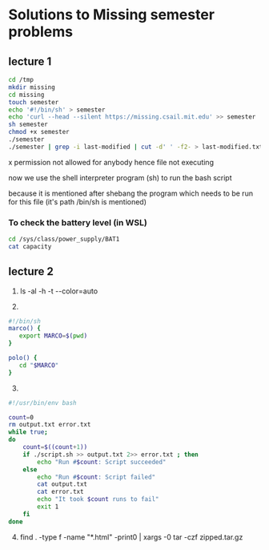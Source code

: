 # Solutions to Missing semester problems

## lecture 1

```bash
cd /tmp
mkdir missing
cd missing
touch semester
echo '#!/bin/sh' > semester
echo 'curl --head --silent https://missing.csail.mit.edu' >> semester
sh semester
chmod +x semester
./semester
./semester | grep -i last-modified | cut -d' ' -f2- > last-modified.txt
```

x permission not allowed for anybody
hence file not executing

now we use the shell interpreter program (sh) to run the bash script

because it is mentioned after shebang the program which needs to be run for this file (it's path /bin/sh is mentioned)

### To check the battery level (in WSL)

```bash
cd /sys/class/power_supply/BAT1
cat capacity
```

## lecture 2

1. ls -al -h -t --color=auto

2. 
```bash
#!/bin/sh
marco() {
   export MARCO=$(pwd)
}

polo() {
   cd "$MARCO"
}
```

3. 

```bash
#!/usr/bin/env bash

count=0
rm output.txt error.txt
while true; 
do
    count=$((count+1))
    if ./script.sh >> output.txt 2>> error.txt ; then
        echo "Run #$count: Script succeeded"
    else
        echo "Run #$count: Script failed"
        cat output.txt
        cat error.txt
        echo "It took $count runs to fail"
        exit 1
    fi
done
```

4. find . -type f -name "*.html" -print0 | xargs -0 tar -czf zipped.tar.gz
